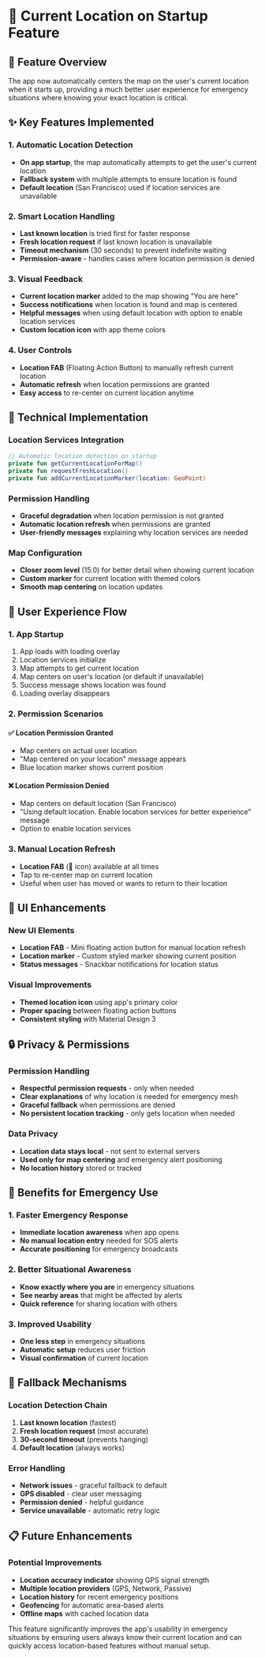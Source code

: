 # 📍 Current Location on Startup Feature

## 🎯 **Feature Overview**

The app now automatically centers the map on the user's current location when it starts up, providing a much better user experience for emergency situations where knowing your exact location is critical.

## ✨ **Key Features Implemented**

### 1. **Automatic Location Detection**
- **On app startup**, the map automatically attempts to get the user's current location
- **Fallback system** with multiple attempts to ensure location is found
- **Default location** (San Francisco) used if location services are unavailable

### 2. **Smart Location Handling**
- **Last known location** is tried first for faster response
- **Fresh location request** if last known location is unavailable
- **Timeout mechanism** (30 seconds) to prevent indefinite waiting
- **Permission-aware** - handles cases where location permission is denied

### 3. **Visual Feedback**
- **Current location marker** added to the map showing "You are here"
- **Success notifications** when location is found and map is centered
- **Helpful messages** when using default location with option to enable location services
- **Custom location icon** with app theme colors

### 4. **User Controls**
- **Location FAB** (Floating Action Button) to manually refresh current location
- **Automatic refresh** when location permissions are granted
- **Easy access** to re-center on current location anytime

## 🔧 **Technical Implementation**

### Location Services Integration
```kotlin
// Automatic location detection on startup
private fun getCurrentLocationForMap()
private fun requestFreshLocation()
private fun addCurrentLocationMarker(location: GeoPoint)
```

### Permission Handling
- **Graceful degradation** when location permission is not granted
- **Automatic location refresh** when permissions are granted
- **User-friendly messages** explaining why location services are needed

### Map Configuration
- **Closer zoom level** (15.0) for better detail when showing current location
- **Custom marker** for current location with themed colors
- **Smooth map centering** on location updates

## 📱 **User Experience Flow**

### 1. **App Startup**
1. App loads with loading overlay
2. Location services initialize
3. Map attempts to get current location
4. Map centers on user's location (or default if unavailable)
5. Success message shows location was found
6. Loading overlay disappears

### 2. **Permission Scenarios**

#### ✅ **Location Permission Granted**
- Map centers on actual user location
- "Map centered on your location" message appears
- Blue location marker shows current position

#### ❌ **Location Permission Denied**
- Map centers on default location (San Francisco)
- "Using default location. Enable location services for better experience" message
- Option to enable location services

### 3. **Manual Location Refresh**
- **Location FAB** (📍 icon) available at all times
- Tap to re-center map on current location
- Useful when user has moved or wants to return to their location

## 🎨 **UI Enhancements**

### New UI Elements
- **Location FAB** - Mini floating action button for manual location refresh
- **Location marker** - Custom styled marker showing current position
- **Status messages** - Snackbar notifications for location status

### Visual Improvements
- **Themed location icon** using app's primary color
- **Proper spacing** between floating action buttons
- **Consistent styling** with Material Design 3

## 🔒 **Privacy & Permissions**

### Permission Handling
- **Respectful permission requests** - only when needed
- **Clear explanations** of why location is needed for emergency mesh
- **Graceful fallback** when permissions are denied
- **No persistent location tracking** - only gets location when needed

### Data Privacy
- **Location data stays local** - not sent to external servers
- **Used only for map centering** and emergency alert positioning
- **No location history** stored or tracked

## 🚀 **Benefits for Emergency Use**

### 1. **Faster Emergency Response**
- **Immediate location awareness** when app opens
- **No manual location entry** needed for SOS alerts
- **Accurate positioning** for emergency broadcasts

### 2. **Better Situational Awareness**
- **Know exactly where you are** in emergency situations
- **See nearby areas** that might be affected by alerts
- **Quick reference** for sharing location with others

### 3. **Improved Usability**
- **One less step** in emergency situations
- **Automatic setup** reduces user friction
- **Visual confirmation** of current location

## 🔄 **Fallback Mechanisms**

### Location Detection Chain
1. **Last known location** (fastest)
2. **Fresh location request** (most accurate)
3. **30-second timeout** (prevents hanging)
4. **Default location** (always works)

### Error Handling
- **Network issues** - graceful fallback to default
- **GPS disabled** - clear user messaging
- **Permission denied** - helpful guidance
- **Service unavailable** - automatic retry logic

## 📋 **Future Enhancements**

### Potential Improvements
- **Location accuracy indicator** showing GPS signal strength
- **Multiple location providers** (GPS, Network, Passive)
- **Location history** for recent emergency positions
- **Geofencing** for automatic area-based alerts
- **Offline maps** with cached location data

This feature significantly improves the app's usability in emergency situations by ensuring users always know their current location and can quickly access location-based features without manual setup.